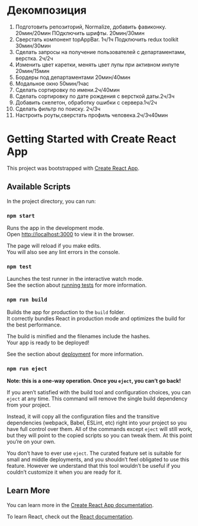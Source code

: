 # Декомпозиция

1. Подготовить репозиторий, Normalize, добавить фавиконку. 20мин/20мин
   ПОдключить шрифты. 20мин/30мин
2. Сверстать компонент topAppBar. 1ч/1ч
   Подключить redux toolkit 30мин/30мин
3. Сделать запросы на получение пользователей с департаментами, верстка. 2ч/2ч
4. Изменить цвет каретки, менять цвет лупы при активном инпуте 20мин/15мин
5. Бордеры под департаментами 20мин/40мин
6. Модальное окно 50мин/1час
7. Сделать сортировку по имени.2ч/40мин
8. Сделать сортировку по дате рождения с версткой даты.2ч/3ч
9. Добавить скелетон, обработку ошибки с сервера.1ч/2ч
10. Сделать фильтр по поиску. 2ч/3ч
11. Настроить роуты,сверстать профиль человека.2ч/3ч40мин

# Getting Started with Create React App

This project was bootstrapped with [Create React App](https://github.com/facebook/create-react-app).

## Available Scripts

In the project directory, you can run:

### `npm start`

Runs the app in the development mode.\
Open [http://localhost:3000](http://localhost:3000) to view it in the browser.

The page will reload if you make edits.\
You will also see any lint errors in the console.

### `npm test`

Launches the test runner in the interactive watch mode.\
See the section about [running tests](https://facebook.github.io/create-react-app/docs/running-tests) for more information.

### `npm run build`

Builds the app for production to the `build` folder.\
It correctly bundles React in production mode and optimizes the build for the best performance.

The build is minified and the filenames include the hashes.\
Your app is ready to be deployed!

See the section about [deployment](https://facebook.github.io/create-react-app/docs/deployment) for more information.

### `npm run eject`

**Note: this is a one-way operation. Once you `eject`, you can’t go back!**

If you aren’t satisfied with the build tool and configuration choices, you can `eject` at any time. This command will remove the single build dependency from your project.

Instead, it will copy all the configuration files and the transitive dependencies (webpack, Babel, ESLint, etc) right into your project so you have full control over them. All of the commands except `eject` will still work, but they will point to the copied scripts so you can tweak them. At this point you’re on your own.

You don’t have to ever use `eject`. The curated feature set is suitable for small and middle deployments, and you shouldn’t feel obligated to use this feature. However we understand that this tool wouldn’t be useful if you couldn’t customize it when you are ready for it.

## Learn More

You can learn more in the [Create React App documentation](https://facebook.github.io/create-react-app/docs/getting-started).

To learn React, check out the [React documentation](https://reactjs.org/).
